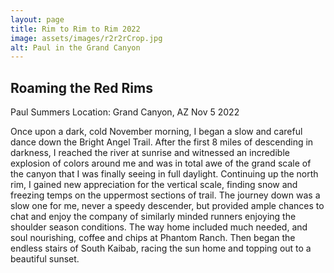 ```yaml
---
layout: page
title: Rim to Rim to Rim 2022
image: assets/images/r2r2rCrop.jpg
alt: Paul in the Grand Canyon
---
```


## Roaming the Red Rims
Paul Summers
Location: Grand Canyon, AZ
Nov 5 2022

Once upon a dark, cold November morning, I began a slow and careful dance down the Bright Angel Trail. After the first 8 miles of descending in darkness, I reached the river at sunrise and  witnessed an incredible explosion of colors around me and was in total awe of the grand scale of the canyon that I was finally seeing in full daylight. Continuing up the north rim, I gained new appreciation for the vertical scale, finding snow and freezing temps on the uppermost sections of trail. The journey down was a slow one for me, never a speedy descender, but provided ample chances to chat and enjoy the company of similarly minded runners enjoying the shoulder season conditions. The way home included much needed, and soul nourishing, coffee and chips at Phantom Ranch. Then began the endless stairs of South Kaibab, racing the sun home and topping out to a beautiful sunset. 
